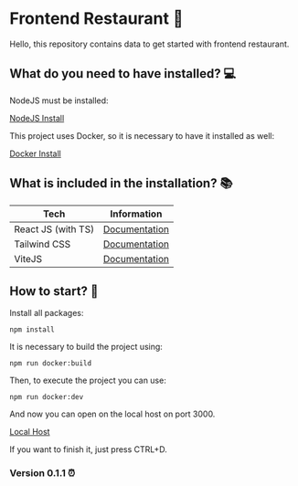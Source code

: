 # Frontend Restaurant 🥑

Hello, this repository contains data to get started with frontend restaurant.

## What do you need to have installed? 💻

NodeJS must be installed:

[NodeJS Install](https://nodejs.org/)

This project uses Docker, so it is necessary to have it installed as well:

[Docker Install](https://docs.docker.com/desktop/)

## What is included in the installation? 📚

| Tech               | Information                               |
| ------------------ | ----------------------------------------- |
| React JS (with TS) | [Documentation](https://en.reactjs.org/)  |
| Tailwind CSS       | [Documentation](https://tailwindcss.com/) |
| ViteJS             | [Documentation](https://vitejs.dev/)      |

## How to start? 🚀

Install all packages:

`npm install`

It is necessary to build the project using:

`npm run docker:build`

Then, to execute the project you can use:

`npm run docker:dev`

And now you can open on the local host on port 3000.

[Local Host](http://localhost:3000/)

If you want to finish it, just press CTRL+D.

### Version 0.1.1 ⏰
